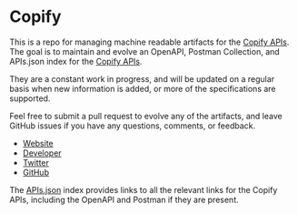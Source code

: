 # CopifyThis is a repo for managing machine readable artifacts for the [Copify APIs](http://uk.copify.com). The goal is to maintain and evolve an OpenAPI, Postman Collection, and APIs.json index for the [Copify APIs](http://uk.copify.com).They are a constant work in progress, and will be updated on a regular basis when new information is added, or more of the specifications are supported.Feel free to submit a pull request to evolve any of the artifacts, and leave GitHub issues if you have any questions, comments, or feedback.- [Website](http://uk.copify.com)- [Developer](http://uk.copify.com)- [Twitter](https://twitter.com/copify)- [GitHub](https://github.com/copify)The [APIs.json](https://github.com/api-evangelist/copify/blob/master/apis.json) index provides links to all the relevant links for the Copify APIs, including the OpenAPI and Postman if they are present.